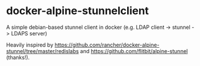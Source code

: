 # docker-alpine-stunnelclient
A simple debian-based stunnel client in docker (e.g. LDAP client -> stunnel -> LDAPS server)

Heavily inspired by https://github.com/rancher/docker-alpine-stunnel/tree/master/redislabs and https://github.com/flitbit/alpine-stunnel (thanks!).
